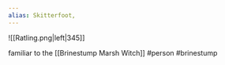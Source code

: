 ```yaml
---
alias: Skitterfoot,
---
```


![[Ratling.png|left|345]]

familiar to the [[Brinestump Marsh Witch]]
#person #brinestump 